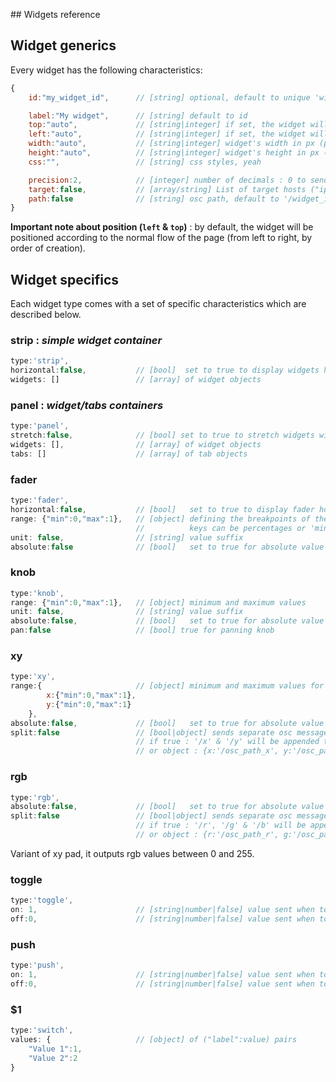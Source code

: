 ## Widgets reference

## Widget generics

Every widget has the following characteristics:

```js
{
    id:"my_widget_id",      // [string] optional, default to unique 'widget_n'

    label:"My widget",      // [string] default to id
    top:"auto",             // [string|integer] if set, the widget will have an absolute position (percentages allowed)
    left:"auto",            // [string|integer] if set, the widget will have an absolute position (percentages allowed)
    width:"auto",           // [string|integer] widget's width in px (percentages allowed)
    height:"auto",          // [string|integer] widget's height in px (percentages allowed)
    css:"",                 // [string] css styles, yeah

    precision:2,            // [integer] number of decimals : 0 to send integers
    target:false,           // [array/string] List of target hosts ("ip:port" pairs), separated by spaces
    path:false              // [string] osc path, default to '/widget_id'
}
```

**Important note about position (`left` & `top`)** : by default, the widget will be positioned according to the normal flow of the page (from left to right, by order of creation).

## Widget specifics

Each widget type comes with a set of specific characteristics which are described below.

### strip : *simple widget container*
```js
type:'strip',
horizontal:false,           // [bool]  set to true to display widgets horizontally
widgets: []                 // [array] of widget objects
```

### panel :  *widget/tabs containers*
```js
type:'panel',
stretch:false,              // [bool] set to true to stretch widgets width (don't put horizontal strips in it)
widgets: [],                // [array] of widget objects
tabs: []                    // [array] of tab objects
```

### fader
```js
type:'fader',
horizontal:false,           // [bool]   set to true to display fader horizontally
range: {"min":0,"max":1},   // [object] defining the breakpoints of the fader
                            //          keys can be percentages or 'min' / 'max'
unit: false,                // [string] value suffix
absolute:false              // [bool]   set to true for absolute value on touch/click instead of relative dragging
```

### knob
```js
type:'knob',
range: {"min":0,"max":1},   // [object] minimum and maximum values
unit: false,                // [string] value suffix
absolute:false,             // [bool]   set to true for absolute value on touch/click instead of relative dragging
pan:false                   // [bool] true for panning knob
```

### xy
```js
type:'xy',
range:{                     // [object] minimum and maximum values for x and y axis
        x:{"min":0,"max":1},
        y:{"min":0,"max":1}
    },
absolute:false,             // [bool]   set to true for absolute value on touch/click instead of relative dragging
split:false                 // [bool|object] sends separate osc messages for x and y axes
                            // if true : '/x' & '/y' will be appended to the widget's path
                            // or object : {x:'/osc_path_x', y:'/osc_path_y'}

```

### rgb
```js
type:'rgb',
absolute:false,             // [bool]   set to true for absolute value on touch/click instead of relative dragging
split:false                 // [bool|object] sends separate osc messages for x and y axes
                            // if true : '/r', '/g' & '/b' will be appended to the widget's path
                            // or object : {r:'/osc_path_r', g:'/osc_path_g',b:'/osc_path_b'}
```
Variant of xy pad, it outputs rgb values between 0 and 255.


### toggle
```js
type:'toggle',
on: 1,                      // [string|number|false] value sent when toggle is on (false to prevent sending )
off:0,                      // [string|number|false] value sent when toggle is off (false to prevent sending )
```

### push
```js
type:'push',
on: 1,                      // [string|number|false] value sent when toggle is on (false to prevent sending )
off:0,                      // [string|number|false] value sent when toggle is off (false to prevent sending )
```

### $1
```js
type:'switch',
values: {                   // [object] of ("label":value) pairs
    "Value 1":1,
    "Value 2":2
}
```
